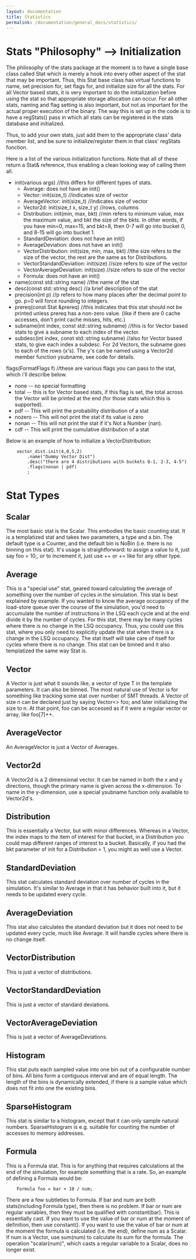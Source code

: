 ```yaml
---
layout: documentation
title: Statistics
permalink: /documentation/general_docs/statistics/
---
```


# Stats "Philosophy" --> Initialization #
The philosophy of the stats package at the moment is to have a single base class called Stat which is merely a hook into every other aspect of the stat that may be important. Thus, this Stat base class has virtual functions to name, set precision for, set flags for, and initialize size for all the stats. For all Vector based stats, it is very important to do the initialization before using the stat so that appropriate storage allocation can occur. For all other stats, naming and flag setting is also important, but not as important for the actual proper execution of the binary. The way this is set up in the code is to have a regStats() pass in which all stats can be registered in the stats database and initialized.

Thus, to add your own stats, just add them to the appropriate class' data member list, and be sure to initialize/register them in that class' regStats function.

Here is a list of the various initialization functions. Note that all of these return a Stat& reference, thus enabling a clean looking way of calling them all.

* init(various args) //this differs for different types of stats.
   * Average: does not have an init()
   * Vector: init(size_t) //indicates size of vector
   * AverageVector: init(size_t) //indicates size of vector
   * Vector2d: init(size_t x, size_t y) //rows, columns
   * Distribution: init(min, max, bkt) //min refers to minimum value, max the maximum value, and bkt the size of the bkts. In other words, if you have min=0, max=15, and bkt=8, then 0-7 will go into bucket 0, and 8-15 will go into bucket 1.
   * StandardDeviation: does not have an init()
   * AverageDeviation: does not have an init()
   * VectorDistribution: init(size, min, max, bkt) //the size refers to the size of the vector, the rest are the same as for Distributions.
   * VectorStandardDeviation: init(size) //size refers to size of the vector
   * VectorAverageDeviation: init(size) //size refers to size of the vector
   * Formula: does not have an init()
* name(const std::string name) //the name of the stat
* desc(const std::string desc) //a brief description of the stat
* precision(int p) //p refers to how many places after the decimal point to go. p=0 will force rounding to integers.
* prereq(const Stat &prereq) //this indicates that this stat should not be printed unless prereq has a non-zero value. (like if there are 0 cache accesses, don't print cache misses, hits, etc.)
* subname(int index, const std::string subname) //this is for Vector based stats to give a subname to each index of the vector.
* subdesc(int index, const std::string subname) //also for Vector based stats, to give each index a subdesc. For 2d Vectors, the subname goes to each of the rows (x's). The y's can be named using a Vector2d member function ysubname, see code for details.

flags(FormatFlags f) //these are various flags you can pass to the stat, which i'll describe below.

* none -- no special formatting
* total -- this is for Vector based stats, if this flag is set, the total across the Vector will be printed at the end (for those stats which this is supported).
* pdf -- This will print the probability distribution of a stat
* nozero -- This will not print the stat if its value is zero
* nonan -- This will not print the stat if it's Not a Number (nan).
* cdf -- This will print the cumulative distribution of a stat

Below is an example of how to initialize a VectorDistribution:

```
    vector_dist.init(4,0,5,2)
        .name("Dummy Vector Dist")
        .desc("there are 4 distributions with buckets 0-1, 2-3, 4-5")
        .flags(nonan | pdf)
        ;
```
# Stat Types #
## Scalar ## 
The most basic stat is the Scalar. This embodies the basic counting stat. It is a templatized stat and takes two parameters, a type and a bin. The default type is a Counter, and the default bin is NoBin (i.e. there is no binning on this stat). It's usage is straightforward: to assign a value to it, just say foo = 10;, or to increment it, just use ++ or += like for any other type.
## Average ##
This is a "special use" stat, geared toward calculating the average of something over the number of cycles in the simulation. This stat is best explained by example. If you wanted to know the average occupancy of the load-store queue over the course of the simulation, you'd need to accumulate the number of instructions in the LSQ each cycle and at the end divide it by the number of cycles. For this stat, there may be many cycles where there is no change in the LSQ occupancy. Thus, you could use this stat, where you only need to explicitly update the stat when there is a change in the LSQ occupancy. The stat itself will take care of itself for cycles where there is no change. This stat can be binned and it also templatized the same way Stat is.
## Vector ##
A Vector is just what it sounds like, a vector of type T in the template parameters. It can also be binned. The most natural use of Vector is for something like tracking some stat over number of SMT threads. A Vector of size n can be declared just by saying Vector<> foo; and later initializing the size to n. At that point, foo can be accessed as if it were a regular vector or array, like foo[7]++.
## AverageVector ##
An AverageVector is just a Vector of Averages.
## Vector2d ##
A Vector2d is a 2 dimensional vector. It can be named in both the x and y directions, though the primary name is given across the x-dimension. To name in the y-dimension, use a special ysubname function only available to Vector2d's.
## Distribution ##
This is essentially a Vector, but with minor differences. Whereas in a Vector, the index maps to the item of interest for that bucket, in a Distribution you could map different ranges of interest to a bucket. Basically, if you had the bkt parameter of init for a Distribution = 1, you might as well use a Vector.
## StandardDeviation ##
This stat calculates standard deviation over number of cycles in the simulation. It's similar to Average in that it has behavior built into it, but it needs to be updated every cycle.
## AverageDeviation ##
This stat also calculates the standard deviation but it does not need to be updated every cycle, much like Average. It will handle cycles where there is no change itself.
## VectorDistribution ##
This is just a vector of distributions.
## VectorStandardDeviation ##
This is just a vector of standard deviations.
## VectorAverageDeviation ##
This is just a vector of AverageDeviations.
## Histogram ##
This stat puts each sampled value into one bin out of a configurable number of bins. All bins form a contiguous interval and are of equal length. The length of the bins is dynamically extended, if there is a sample value which does not fit into one the existing bins.
## SparseHistogram ##
This stat is similar to a histogram, except that it can only sample natural numbers. SparseHistogram is e.g. suitable for counting the number of accesses to memory addresses.
## Formula ##
This is a Formula stat. This is for anything that requires calculations at the end of the simulation, for example something that is a rate. So, an example of defining a Formula would be:

```
    Formula foo = bar + 10 / num;
```

There are a few subtleties to Formula. If bar and num are both stats(including Formula type), then there is no problem. If bar or num are regular variables, then they must be qualified with constant(bar). This is essentially cast. If you want to use the value of bar or num at the moment of definition, then use constant(). If you want to use the value of bar or num at the moment the formula is calculated (i.e. the end), define num as a Scalar. If num is a Vector, use sum(num) to calculate its sum for the formula. The operation "scalar(num)", which casts a regular variable to a Scalar, does no longer exist.

